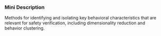 ### Mini Description

Methods for identifying and isolating key behavioral characteristics that are relevant for safety verification, including dimensionality reduction and behavior clustering.
